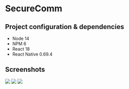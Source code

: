 # SecureComm

## Project configuration & dependencies 
* Node 14
* NPM 6
* React 18
* React Native 0.69.4

## Screenshots

[![](https://i.imgur.com/MkwJNc9m.jpg)](https://i.imgur.com/MkwJNc9.jpg)
[![](https://i.imgur.com/JL2v4Usm.jpg)](https://i.imgur.com/JL2v4Us.jpg)
[![](https://i.imgur.com/J7DlaQwm.jpg)](https://i.imgur.com/J7DlaQw.jpg)
